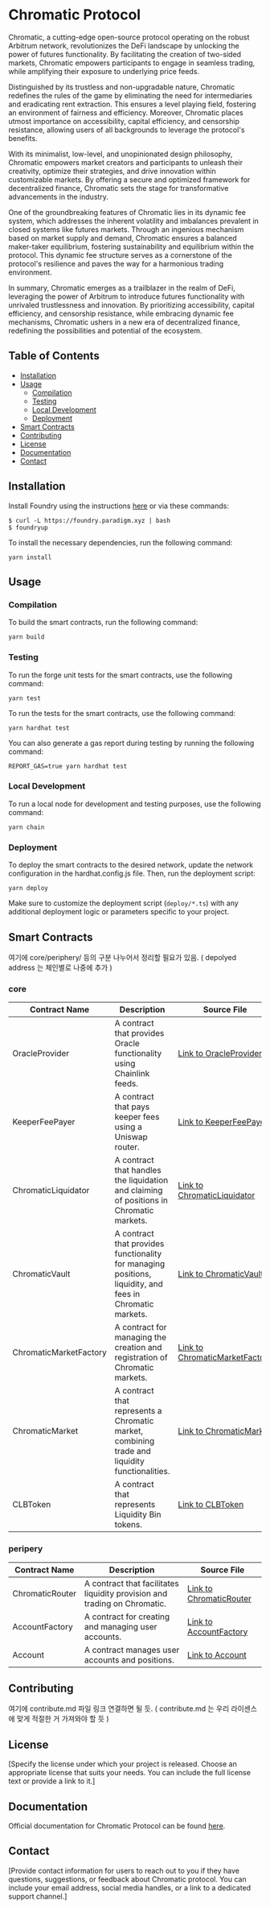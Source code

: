 # Chromatic Protocol

Chromatic, a cutting-edge open-source protocol operating on the robust Arbitrum network, revolutionizes the DeFi landscape by unlocking the power of futures functionality. By facilitating the creation of two-sided markets, Chromatic empowers participants to engage in seamless trading, while amplifying their exposure to underlying price feeds.

Distinguished by its trustless and non-upgradable nature, Chromatic redefines the rules of the game by eliminating the need for intermediaries and eradicating rent extraction. This ensures a level playing field, fostering an environment of fairness and efficiency. Moreover, Chromatic places utmost importance on accessibility, capital efficiency, and censorship resistance, allowing users of all backgrounds to leverage the protocol's benefits.

With its minimalist, low-level, and unopinionated design philosophy, Chromatic empowers market creators and participants to unleash their creativity, optimize their strategies, and drive innovation within customizable markets. By offering a secure and optimized framework for decentralized finance, Chromatic sets the stage for transformative advancements in the industry.

One of the groundbreaking features of Chromatic lies in its dynamic fee system, which addresses the inherent volatility and imbalances prevalent in closed systems like futures markets. Through an ingenious mechanism based on market supply and demand, Chromatic ensures a balanced maker-taker equilibrium, fostering sustainability and equilibrium within the protocol. This dynamic fee structure serves as a cornerstone of the protocol's resilience and paves the way for a harmonious trading environment.

In summary, Chromatic emerges as a trailblazer in the realm of DeFi, leveraging the power of Arbitrum to introduce futures functionality with unrivaled trustlessness and innovation. By prioritizing accessibility, capital efficiency, and censorship resistance, while embracing dynamic fee mechanisms, Chromatic ushers in a new era of decentralized finance, redefining the possibilities and potential of the ecosystem.

## Table of Contents

- [Installation](#installation)
- [Usage](#usage)
  - [Compilation](##compilation)
  - [Testing](##testing)
  - [Local Development](##local-development)
  - [Deployment](##deployment)
- [Smart Contracts](#smart-contracts)
- [Contributing](#contributing)
- [License](#license)
- [Documentation](#documentation)
- [Contact](#contact)

## Installation

Install Foundry using the instructions
[here](https://book.getfoundry.sh/getting-started/installation.html) or via
these commands:

```
$ curl -L https://foundry.paradigm.xyz | bash
$ foundryup
```

To install the necessary dependencies, run the following command:

```shell
yarn install
```

## Usage

### Compilation

To build the smart contracts, run the following command:

```shell
yarn build
```

### Testing

To run the forge unit tests for the smart contracts, use the following command:

```shell
yarn test
```

To run the tests for the smart contracts, use the following command:

```shell
yarn hardhat test
```

You can also generate a gas report during testing by running the following command:

```shell
REPORT_GAS=true yarn hardhat test
```

### Local Development

To run a local node for development and testing purposes, use the following command:

```shell
yarn chain
```

### Deployment

To deploy the smart contracts to the desired network, update the network configuration in the hardhat.config.js file. Then, run the deployment script:

```shell
yarn deploy
```

Make sure to customize the deployment script (`deploy/*.ts`) with any additional deployment logic or parameters specific to your project.


## Smart Contracts

여기에 core/periphery/ 등의 구분 나누어서 정리할 필요가 있음. ( depolyed address 는 체인별로 나중에 추가 )

### core

| Contract Name          | Description                           | Source File                    | 
| ---------------------- | ------------------------------------- | ------------------------------ |
| OracleProvider         | A contract that provides Oracle functionality using Chainlink feeds.| [Link to OracleProvider](contracts/core/OracleProvider.sol) |
| KeeperFeePayer         | A contract that pays keeper fees using a Uniswap router. | [Link to KeeperFeePayer](contracts/core/KeeperFeePayer.sol) |
| ChromaticLiquidator    | A contract that handles the liquidation and claiming of positions in Chromatic markets. | [Link to ChromaticLiquidator](contracts/core/ChromaticLiquidator.sol) |
| ChromaticVault         | A contract that provides functionality for managing positions, liquidity, and fees in Chromatic markets. | [Link to ChromaticVault](contracts/core/ChromaticVault.sol) |
| ChromaticMarketFactory | A contract for managing the creation and registration of Chromatic markets. | [Link to ChromaticMarketFactory](contracts/core/ChromaticMarketFactory.sol) |
| ChromaticMarket        | A contract that represents a Chromatic market, combining trade and liquidity functionalities. | [Link to ChromaticMarket](contracts/core/ChromaticMarket.sol) |
| CLBToken               | A contract that represents Liquidity Bin tokens. | [Link to CLBToken](contracts/core/CLBToken.sol) |

### peripery

| Contract Name          | Description                           | Source File                    | 
| ---------------------- | ------------------------------------- | ------------------------------ |
| ChromaticRouter        | A contract that facilitates liquidity provision and trading on Chromatic. | [Link to ChromaticRouter](contracts/core/ChromaticRouter.sol) |
| AccountFactory         | A contract for creating and managing user accounts. | [Link to AccountFactory](contracts/core/AccountFactory.sol) |
| Account                | A contract manages user accounts and positions. | [Link to Account](contracts/core/Account.sol) |

## Contributing

여기에 contribute.md 파일 링크 연결하면 될 듯. ( contribute.md 는 우리 라이센스에 맞게 적절한 거 가져와야 할 듯 )

## License

[Specify the license under which your project is released. Choose an appropriate license that suits your needs. You can include the full license text or provide a link to it.]

## Documentation

Official documentation for Chromatic Protocol can be found [here](https://docs.chromatic.finance).

## Contact

[Provide contact information for users to reach out to you if they have questions, suggestions, or feedback about Chromatic protocol. You can include your email address, social media handles, or a link to a dedicated support channel.]
